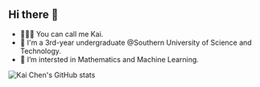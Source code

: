 ## Hi there 👋

- 🙋🏻‍♂️ You can call me Kai.
- 🌱 I'm a 3rd-year undergraduate @Southern University of Science and Technology.
- 🌟 I’m intersted in Mathematics and Machine Learning.

![Kai Chen's GitHub stats](https://github-readme-stats.vercel.app/api?username=kaichen2005&theme=vue-dark&show_icons=true)
